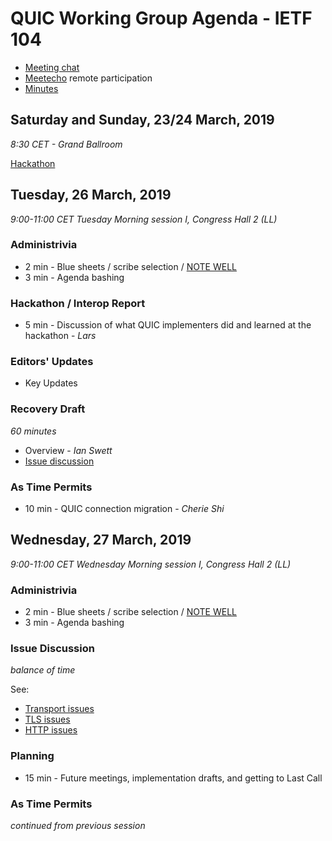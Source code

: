 # QUIC Working Group Agenda - IETF 104

* [Meeting chat](xmpp:quic@jabber.ietf.org?join)
* [Meetecho](http://www.meetecho.com/ietf104/quic) remote participation
* [Minutes](http://etherpad.tools.ietf.org:9000/p/notes-ietf-104-quic)



## Saturday and Sunday, 23/24 March, 2019

*8:30 CET - Grand Ballroom*

[Hackathon](https://trac.ietf.org/trac/ietf/meeting/wiki/104hackathon)


## Tuesday, 26 March, 2019

*9:00-11:00	CET Tuesday Morning session I, Congress Hall 2 (LL)*

### Administrivia

* 2 min - Blue sheets / scribe selection / [NOTE WELL](https://www.ietf.org/about/note-well.html)
* 3 min - Agenda bashing

### Hackathon / Interop Report

* 5 min - Discussion of what QUIC implementers did and learned at the hackathon - *Lars*

### Editors' Updates

- Key Updates 


### Recovery Draft

*60 minutes*

- Overview - *Ian Swett*
- [Issue discussion](https://github.com/quicwg/base-drafts/issues?utf8=✓&q=is%3Aissue%20is%3Aopen%20label%3A-recovery%20label%3Adesign)


### As Time Permits

* 10 min - QUIC connection migration - *Cherie Shi*

## Wednesday, 27 March, 2019

*9:00-11:00	CET Wednesday Morning session I, Congress Hall 2 (LL)*

### Administrivia

* 2 min - Blue sheets / scribe selection / [NOTE WELL](https://www.ietf.org/about/note-well.html)
* 3 min - Agenda bashing


### Issue Discussion

*balance of time*

See:
 * [Transport issues](https://github.com/quicwg/base-drafts/issues?utf8=✓&q=is%3Aissue%20is%3Aopen%20label%3A-transport%20label%3Adesign)
 * [TLS issues](https://github.com/quicwg/base-drafts/issues?utf8=✓&q=is%3Aissue%20is%3Aopen%20label%3A-tls%20label%3Adesign)
 * [HTTP issues](https://github.com/quicwg/base-drafts/issues?utf8=✓&q=is%3Aissue+is%3Aopen+label%3A-http+label%3Adesign+)


### Planning

* 15 min - Future meetings, implementation drafts, and getting to Last Call

### As Time Permits

*continued from previous session*
